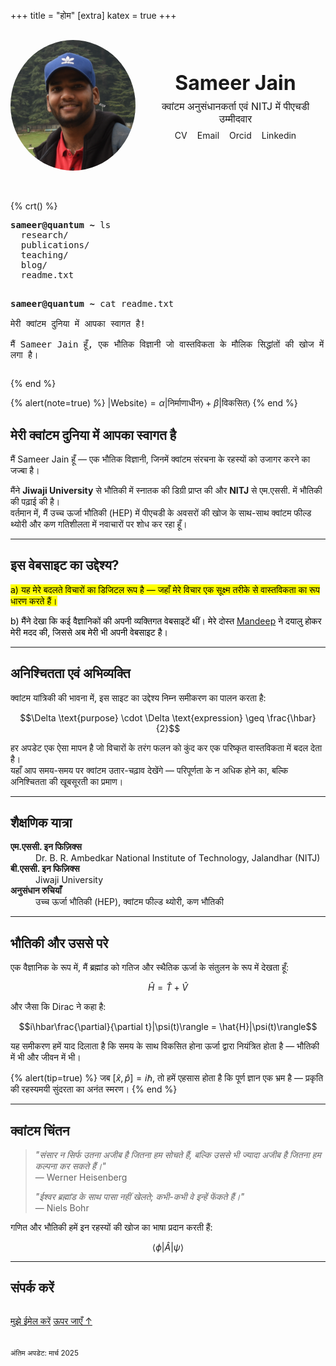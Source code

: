+++
title = "होम"
[extra]
katex = true
+++


<div class="profile-header" style="display: flex; align-items: center; flex-wrap: wrap; gap: 1rem; margin-bottom: 2rem; padding: 1rem 0;">
  <!-- Left Container: Photo -->
  <div class="profile-photo" style="flex: 0 0 200px; text-align: center; display: flex; flex-direction: column; align-items: center; justify-content: center;">
    <img src="/assets/sam.jpg" alt="Sameer Jain" style="max-width: 100%; border-radius: 50%; border: 3px solid var(--accent-color);" />
  </div>
  <!-- Right Container: Name, Affiliation, and Links -->
  <div class="profile-info" style="flex: 1; text-align: center; display: flex; flex-direction: column; align-items: center; justify-content: center;">
    <h1 style="margin: 0; font-size: 2rem;">Sameer Jain</h1>
    <!-- Affiliation line -->
    <p style="margin: 0.5rem 0; font-size: 1rem; color: var(--text-color);">
      क्वांटम अनुसंधानकर्ता एवं NITJ में पीएचडी उम्मीदवार
    </p>
    <ul class="profile-links" style="list-style: none; padding: 0; margin: 0; display: flex; gap: 1rem; flex-wrap: wrap; justify-content: center;">
      <li>
        <a href="/assets/sameer-cv.pdf" title="Curriculum Vitae" style="text-decoration: none;">
          <i class="fa-solid fa-file"></i> CV
        </a>
      </li>
      <li>
        <a href="mailto:sameerjainofficial@gmail.com" title="Email" style="text-decoration: none;">
          <i class="fa-solid fa-envelope"></i> Email
        </a>
      </li>
      <li>
        <a href="https://orcid.org/0009-0005-4333" title="Orcid" style="text-decoration: none;">
          <i class="fa-brands fa-orcid"></i> Orcid
        </a>
      </li>
      <li>
        <a href="https://www.linkedin.com/in/sameer-jain-219215255" title="Linkedin" style="text-decoration: none;">
          <i class="fa-brands fa-linkedin"></i> Linkedin
        </a>
      </li>
    </ul>
  </div>
</div>

{% crt() %}
<div class="crt">
  <div class="terminal-content">
    <pre>
<strong>sameer@quantum ~</strong> ls  
  research/
  publications/
  teaching/
  blog/
  readme.txt

<strong>sameer@quantum ~</strong> cat readme.txt  
मेरी क्वांटम दुनिया में आपका स्वागत है!  
मैं Sameer Jain हूँ, एक भौतिक विज्ञानी जो वास्तविकता के मौलिक सिद्धांतों की खोज में लगा है।
    </pre>
  </div>
</div>
{% end %}

<!-- Profile Section with the Image Placed Separately -->


{% alert(note=true) %}
$|\text{Website}\rangle = \alpha|\text{निर्माणाधीन}\rangle + \beta|\text{विकसित}\rangle$
{% end %}

## मेरी क्वांटम दुनिया में आपका स्वागत है

मैं Sameer Jain हूँ — एक भौतिक विज्ञानी, जिनमें क्वांटम संरचना के रहस्यों को उजागर करने का जज्बा है।

मैंने **Jiwaji University** से भौतिकी में स्नातक की डिग्री प्राप्त की और **NITJ** से एम.एससी. में भौतिकी की पढ़ाई की है।  
वर्तमान में, मैं उच्च ऊर्जा भौतिकी (HEP) में पीएचडी के अवसरों की खोज के साथ-साथ क्वांटम फील्ड थ्योरी और कण गतिशीलता में नवाचारों पर शोध कर रहा हूँ।

---

## इस वेबसाइट का उद्देश्य?

<mark>
a) यह मेरे बदलते विचारों का डिजिटल रूप है — जहाँ मेरे विचार एक सूक्ष्म तरीके से वास्तविकता का रूप धारण करते हैं।
</mark>

<mark>
<p class="highlight">b) मैंने देखा कि कई वैज्ञानिकों की अपनी व्यक्तिगत वेबसाइटें थीं। मेरे दोस्त <a href="https://mandeepairborne.github.io/">Mandeep</a> ने दयालु होकर मेरी मदद की, जिससे अब मेरी भी अपनी वेबसाइट है।</p></mark>

---

## अनिश्चितता एवं अभिव्यक्ति

क्वांटम यांत्रिकी की भावना में, इस साइट का उद्देश्य निम्न समीकरण का पालन करता है:

$$\Delta \text{purpose} \cdot \Delta \text{expression} \geq \frac{\hbar}{2}$$

हर अपडेट एक ऐसा मापन है जो विचारों के तरंग फलन को कुंद कर एक परिष्कृत वास्तविकता में बदल देता है।  
यहाँ आप समय-समय पर क्वांटम उतार-चढ़ाव देखेंगे — परिपूर्णता के न अधिक होने का, बल्कि अनिश्चितता की खूबसूरती का प्रमाण।

---

## शैक्षणिक यात्रा

<dl>
  <dt><strong>एम.एससी. इन फिज़िक्स</strong></dt>
  <dd>Dr. B. R. Ambedkar National Institute of Technology, Jalandhar (NITJ)</dd>

  <dt><strong>बी.एससी. इन फिज़िक्स</strong></dt>
  <dd>Jiwaji University</dd>

  <dt><strong>अनुसंधान रुचियाँ</strong></dt>
  <dd>उच्च ऊर्जा भौतिकी (HEP), क्वांटम फील्ड थ्योरी, कण भौतिकी</dd>
</dl>

---

## भौतिकी और उससे परे

एक वैज्ञानिक के रूप में, मैं ब्रह्मांड को गतिज और स्थैतिक ऊर्जा के संतुलन के रूप में देखता हूँ:

$$\hat{H} = \hat{T} + \hat{V}$$

और जैसा कि Dirac ने कहा है:

$$i\hbar\frac{\partial}{\partial t}|\psi(t)\rangle = \hat{H}|\psi(t)\rangle$$

यह समीकरण हमें याद दिलाता है कि समय के साथ विकसित होना ऊर्जा द्वारा नियंत्रित होता है — भौतिकी में भी और जीवन में भी।

{% alert(tip=true) %}
जब $[\hat{x},\hat{p}] = i\hbar$, तो हमें एहसास होता है कि पूर्ण ज्ञान एक भ्रम है — प्रकृति की रहस्यमयी सुंदरता का अनंत स्मरण।
{% end %}

---

## क्वांटम चिंतन

> *"संसार न सिर्फ उतना अजीब है जितना हम सोचते हैं, बल्कि उससे भी ज्यादा अजीब है जितना हम कल्पना कर सकते हैं।"*  
> — Werner Heisenberg
>
> *"ईश्वर ब्रह्मांड के साथ पासा नहीं खेलते; कभी-कभी वे इन्हें फेंकते हैं।"*  
> — Niels Bohr

गणित और भौतिकी हमें इन रहस्यों की खोज का भाषा प्रदान करती हैं:

$$\langle\phi|\hat{A}|\psi\rangle$$

---

## संपर्क करें

<div class="buttons" style="margin: 2rem 0;">
  <a class="colored external" href="mailto:sameerjainofficial@gmail.com">मुझे ईमेल करें</a>
  <a href="#top">ऊपर जाएँ &#8593;</a>
</div>

<small>अंतिम अपडेट: मार्च 2025</small>